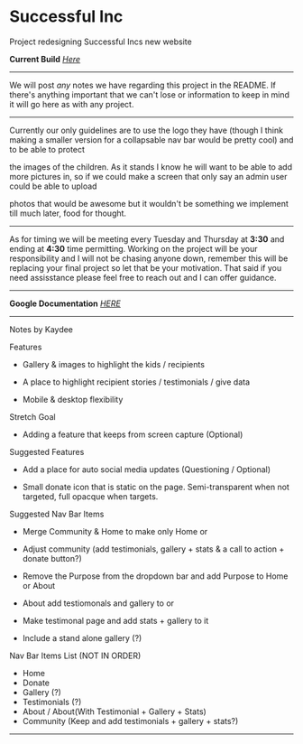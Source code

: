 
# Successful Inc
Project redesigning Successful Incs new website

**Current Build** [*Here*](https://www.successfulinc.org/)

---------------------------------

We will post *any* notes we have regarding this project in the README. If there's anything important that we can't lose or information to keep in mind it will go here as with
any project. 

---------------------------------

Currently our only guidelines are to use the logo they have (though I think making a smaller version for a collapsable nav bar would be pretty cool) and to be able to protect

the images of the children. As it stands I know he will want to be able to add more pictures in, so if we could make a screen that only say an admin user could be able to upload

photos that would be awesome but it wouldn't be something we implement till much later, food for thought.

---------------------------------

As for timing we will be meeting every Tuesday and Thursday at **3:30** and ending at **4:30** time permitting. Working on the project will be your responsibility and I will not be chasing anyone down, remember this will be replacing your final project so let that be your motivation. That said if you need assisstance please feel free to reach out and I can offer guidance.

---------------------------------

**Google Documentation** [*HERE*](https://docs.google.com/document/d/10FiGCncD_zcmcn6MVai3gegcQ2PTBKJDUNY_AOzU-QM/edit?usp=sharing)

---------------------------------

Notes by Kaydee

Features 

- Gallery & images to highlight the kids / recipients

- A place to highlight recipient stories / testimonials / give data

- Mobile & desktop flexibility

Stretch Goal

- Adding a feature that keeps from screen capture (Optional)

Suggested Features

- Add a place for auto social media updates (Questioning / Optional)

- Small donate icon that is static on the page. Semi-transparent when not targeted, full opacque when targets.

Suggested Nav Bar Items

- Merge Community & Home to make only Home or

- Adjust community (add testimonials, gallery + stats & a call to action + donate button?)

- Remove the Purpose from the dropdown bar and add Purpose to Home or About

- About add testiomonals and gallery to or

- Make testimonal page and add stats + gallery to it

- Include a stand alone gallery (?)

Nav Bar Items List (NOT IN ORDER)

- Home
- Donate
- Gallery (?)
- Testimonials (?)
- About / About(With Testimonial + Gallery + Stats)
- Community (Keep and add testimonials + gallery + stats?)

---------------------------------
